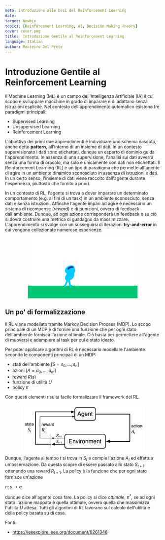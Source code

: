 ```yaml
---
meta: introduzione alle basi del Reinforcement Learning
date:
target: Newbie
topics: [Reinforcement Learning, AI, Decision Making Theory]
cover: cover.png
title:  Introduzione Gentile al Reinforcement Learning
language: Italian
author: Monteiro Del Prete
---
```


# Introduzione Gentile al Reinforcement Learning

Il Machine Learning (ML) è un campo dell'Intelligenza Artificiale (IA) il cui scopo è sviluppare macchine in grado di imparare e di adattarsi senza istruzioni esplicite. Nel contesto dell'apprendimento automatico esistono tre paradigmi principali:

- Supervised Learning
- Unsupervised Learning
- Reinforcement Learning

L'obiettivo dei primi due apprendimenti è individuare uno schema nascoto, anche detto **pattern**, all'interno di un insieme di dati. In un contesto supervisionato i dati sono etichettati, dunque un esperto di dominio guida l'apprendimento. In assenza di una supervisione, l'analisi sui dati avverrà senza una forma di oracolo, ma solo e unicamente con dati non etichettati. Il Reinforcement Learning (RL) è un tipo di paradigma che permette all'agente di agire in un ambiente dinamico sconosciuto in assenza di istruzioni e dati. In un certo senso, l'insieme di dati viene raccolto dall'agente durante l'esperienza, piuttosto che fornito a priori.

In un contesto di RL, l'agente si trova a dover imparare un determinato comportamento (e.g. ai fini di un task) in un ambiente sconosciuto, senza dati e senza istruzioni. Affinché l'agente impari ad agire è necessario un sistema di ricompense (*reward*) e di punizioni, ovvero di feedback dall'ambiente. Dunque, ad ogni azione corrisponderà un feedback e su ciò si dovrà costruire una metrica di guadagno da massimizzare. L'apprendimento si svolge con un susseguirsi di iterazioni **try-and-error** in cui vengono collezionate numerose esperienze.

<p align="center">
    <img src="./RL_usecase.gif" height="200px" width="auto">
</p>


## Un po' di formalizzazione
Il RL viene modellato tramite Markov Decision Process (MDP). Lo scopo principale di un MDP è di fornire una funzione che per ogni stato dell'ambiente fornisca l'azione ottimale. Ciò basta per permettere all'agente di muoversi e adempiere al task per cui è stato ideato.

Per poter applicare algoritmi di RL è necessario modellare l'ambiente secondo le componenti principali di un MDP:
- stati dell'ambiente $[S = s_0, \ldots, s_n]$
- azioni $[A = a_0, \ldots, a_m]$
- reward $R(s)$
- funzione di utilità $U$
- policy $\pi$

Con questi elementi risulta facile formalizzare il framework del RL.

<p align="center">
    <img src="./RL_framework.png" height="150px" width="auto">
</p>

Dunque, l'agente al tempo $t$ si trova in $S_t$ e compie l'azione $A_t$ ed effettua un'osservazione. Da questa scopre di essere passato allo stato $S_{t+1}$ ottenendo una reward $R_{t+1}$. La policy è la funzione che per ogni stato fornisce un'azione

$\pi \colon s \rightarrow a$

dunque dice all'agente cosa fare. La policy si dice *ottimale*, $\pi^*$, se ad ogni stato l'azione mappata è quella ottimale, ovvero quella che massimizza l'utilità $U$ attesa. Tutti gli algoritmi di RL lavorano sul calcolo dell'utilità e della policy basata su di essa.


Fonti:
- https://ieeexplore.ieee.org/document/9261348

